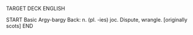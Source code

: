 TARGET DECK
ENGLISH

START
Basic
Argy-bargy
Back: n. (pl. -ies) joc. Dispute, wrangle. [originally scots]
END
